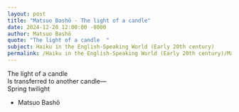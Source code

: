 ```yaml
---
layout: post
title: "Matsuo Bashō - The light of a candle"
date: 2024-12-28 12:00:00 -0000
author: Matsuo Bashō
quote: "The light of a candle  "
subject: Haiku in the English-Speaking World (Early 20th century)
permalink: /Haiku in the English-Speaking World (Early 20th century)/Matsuo Bashō/Matsuo Bashō - The light of a candle
---
```


The light of a candle  
Is transferred to another candle—  
Spring twilight

- Matsuo Bashō
